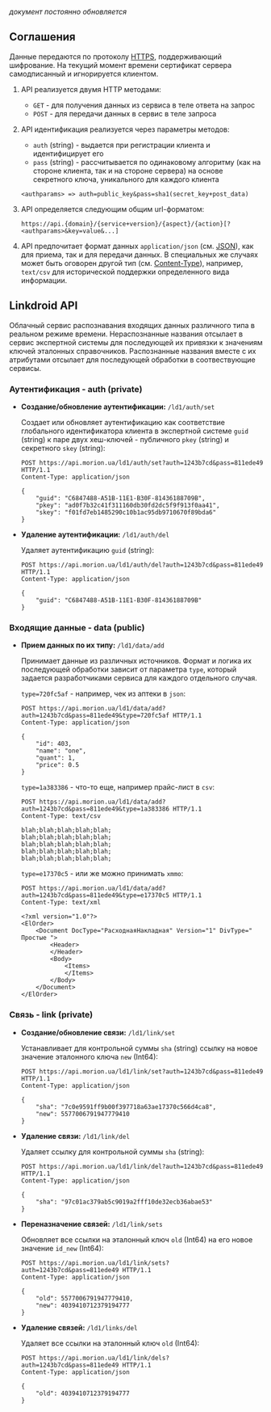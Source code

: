 *документ постоянно обновляется*

## Соглашения 

Данные передаются по протоколу [HTTPS](http://ru.wikipedia.org/wiki/HTTPS), поддерживающий шифрование. На текущий момент времени сертификат сервера самодписанный и игнорируется клиентом.

1. API реализуется двумя HTTP методами: 

	* `GET` - для получения данных из сервиса в теле ответа на запрос
	* `POST` - для передачи данных в сервис в теле запроса

2. API идентификация реализуется через параметры методов:

	* `auth` (string) - выдается при регистрации клиента и идентифицирует его
	* `pass` (string) - рассчитывается по одинаковому алгоритму (как на стороне клиента, так и на стороне сервера) на основе секретного ключа, уникального для каждого клиента

	```
	<authparams> => auth=public_key&pass=sha1(secret_key+post_data)
	``` 

3. API определяется следующим общим url-форматом:

	```
	https://api.{domain}/{service+version}/{aspect}/{action}[?<authparams>&key=value&...]
	```

4. API предпочитает формат данных `application/json` (см. [JSON](http://json.org/)), как для приема, так и для передачи данных. В специальных же случаях может быть оговорен другой тип (см. [Content-Type](http://en.wikipedia.org/wiki/Mime_type)), например, `text/csv` для исторической поддержки определенного вида информации.

## Linkdroid API

Облачный сервис распознавания входящих данных различного типа в реальном режиме времени. Нераспознанные названия отсылает в сервис экспертной системы для последующей их привязки к значениям ключей эталонных справочников. Распознанные названия вместе с их атрибутами отсылает для последующей обработки в соотвествующие сервисы.

### Аутентификация - auth (private)

* **Создание/обновление аутентификации:** `/ld1/auth/set`

	Создает или обновляет аутентификацию как соответствие глобального идентификатора клиента в экспертной системе `guid` (string) к паре двух хеш-ключей - публичного `pkey` (string) и секретного `skey` (string):

	```
	POST https://api.morion.ua/ld1/auth/set?auth=1243b7cd&pass=811ede49 HTTP/1.1
	Content-Type: application/json
	
	{
		"guid": "C6847488-A51B-11E1-B30F-81436188709B",
		"pkey": "ad0f7b32c41f311160db30fd2dc5f9f913f0aa41",
		"skey": "f01fd7eb1485290c10b1ac95db9710670f89bda6"
	}
	```

* **Удаление аутентификации:** `/ld1/auth/del`

	Удаляет аутентификацию `guid` (string):

	```
	POST https://api.morion.ua/ld1/auth/del?auth=1243b7cd&pass=811ede49 HTTP/1.1
	Content-Type: application/json
	
	{
		"guid": "C6847488-A51B-11E1-B30F-81436188709B"
	}
	```

### Входящие данные - data (public)

* **Прием данных по их типу:** `/ld1/data/add`

	Принимает данные из различных источников. Формат и логика их последующей обработки зависит от параметра `type`, который задается разработчиками сервиса для каждого отдельного случая.

	`type=720fc5af` - например, чек из аптеки в `json`:

	```
	POST https://api.morion.ua/ld1/data/add?auth=1243b7cd&pass=811ede49&type=720fc5af HTTP/1.1
	Content-Type: application/json

	{
		"id": 403,
		"name": "one",
		"quant": 1,
		"price": 0.5
	}
	```

	`type=1a383386` - что-то еще, например прайс-лист в `csv`:

	```
	POST https://api.morion.ua/ld1/data/add?auth=1243b7cd&pass=811ede49&type=1a383386 HTTP/1.1
	Content-Type: text/csv

	blah;blah;blah;blah;blah;
	blah;blah;blah;blah;blah;
	blah;blah;blah;blah;blah;
	blah;blah;blah;blah;blah;
	blah;blah;blah;blah;blah;
	```	

	`type=e17370c5` - или же можно принимать `xmmo`: 

	```
	POST https://api.morion.ua/ld1/data/add?auth=1243b7cd&pass=811ede49&type=e17370c5 HTTP/1.1
	Content-Type: text/xml

	<?xml version="1.0"?>
	<ElOrder> 
		<Document DocType="РасходнаяНакладная" Version="1" DivType=" Простые ">
			<Header> 
			</Header> 
			<Body>
				<Items>
				</Items>
			</Body> 
		</Document> 
	</ElOrder> 
	```

### Связь - link (private)

* **Создание/обновление связи:** `/ld1/link/set` 
	
	Устанавливает для контрольной суммы `sha` (string) ссылку на новое значение эталонного ключа `new` (Int64):

	```
	POST https://api.morion.ua/ld1/link/set?auth=1243b7cd&pass=811ede49 HTTP/1.1
	Content-Type: application/json
	
	{
		"sha": "7c0e9591ff9b00f397718a63ae17370c566d4ca8",
		"new": 5577006791947779410
	}
	```

* **Удаление связи:** `/ld1/link/del`
	
	Удаляет ссылку для контрольной суммы `sha` (string):

	```
	POST https://api.morion.ua/ld1/link/del?auth=1243b7cd&pass=811ede49 HTTP/1.1
	Content-Type: application/json

	{
		"sha": "97c01ac379ab5c9019a2fff10de32ecb36abae53"
	}
	```

* **Переназначение связей:** `/ld1/link/sets`

	Обновляет все ссылки на эталонный ключ `old` (Int64) на его новое значение `id_new` (Int64):

	```
	POST https://api.morion.ua/ld1/link/sets?auth=1243b7cd&pass=811ede49 HTTP/1.1
	Content-Type: application/json

	{
		"old": 5577006791947779410,
		"new": 4039410712379194777
	}
	```

* **Удаление связей:** `/ld1/links/del`

	Удаляет все ссылки на эталонный ключ `old` (Int64):

	```
	POST https://api.morion.ua/ld1/link/dels?auth=1243b7cd&pass=811ede49 HTTP/1.1
	Content-Type: application/json

	{
		"old": 4039410712379194777
	}
	```
